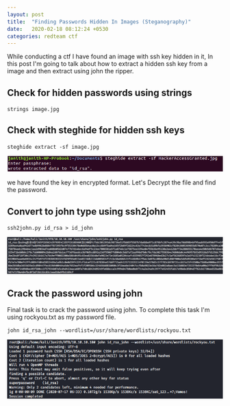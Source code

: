 ```yaml
---
layout: post
title:  "Finding Passwords Hidden In Images (Steganography)"
date:   2020-02-18 08:12:24 +0530
categories: redteam ctf
---
```


While conducting a ctf I have found an image with ssh key hidden in it, In this post I'm going to talk about how to extract a hidden ssh key from a image and then 
extract using john the ripper.

## Check for hidden passwords using strings
```
strings image.jpg
```

## Check with steghide for hidden ssh keys
```
steghide extract -sf image.jpg
```
![steghide](https://raw.githubusercontent.com/janithmalinga/janithmalinga.github.io/master/_images/_stegno/stegno-01.png)

we have found the key in encrypted format. Let's Decrypt the file and find the password.

## Convert to john type using ssh2john
```
ssh2john.py id_rsa > id_john
```
![steghide](https://raw.githubusercontent.com/janithmalinga/janithmalinga.github.io/master/_images/_stegno/stegno-02.png)

## Crack the password using john

Final task is to crack the password using john. To complete this task I'm using rockyou.txt as my password file.
```
john id_rsa_john --wordlist=/usr/share/wordlists/rockyou.txt
```
![steghide](https://raw.githubusercontent.com/janithmalinga/janithmalinga.github.io/master/_images/_stegno/stegno-03.png)
